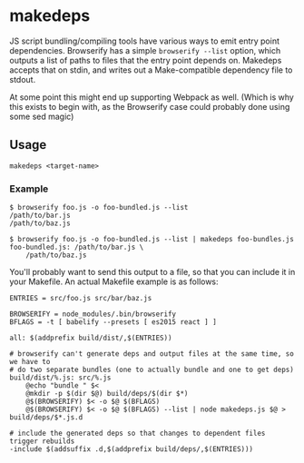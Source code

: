 # makedeps

JS script bundling/compiling tools have various ways to emit entry point
dependencies. Browserify has a simple `browserify --list` option, which outputs
a list of paths to files that the entry point depends on. Makedeps accepts that
on stdin, and writes out a Make-compatible dependency file to stdout.

At some point this might end up supporting Webpack as well. (Which is why this
exists to begin with, as the Browserify case could probably done using some sed
magic)

## Usage

    makedeps <target-name>

### Example

    $ browserify foo.js -o foo-bundled.js --list
    /path/to/bar.js
    /path/to/baz.js

    $ browserify foo.js -o foo-bundled.js --list | makedeps foo-bundles.js
    foo-bundled.js: /path/to/bar.js \
        /path/to/baz.js

You'll probably want to send this output to a file, so that you can include it
in your Makefile. An actual Makefile example is as follows:

    ENTRIES = src/foo.js src/bar/baz.js

    BROWSERIFY = node_modules/.bin/browserify
    BFLAGS = -t [ babelify --presets [ es2015 react ] ]

    all: $(addprefix build/dist/,$(ENTRIES))

    # browserify can't generate deps and output files at the same time, so we have to
    # do two separate bundles (one to actually bundle and one to get deps)
    build/dist/%.js: src/%.js
        @echo "bundle " $<
        @mkdir -p $(dir $@) build/deps/$(dir $*)
        @$(BROWSERIFY) $< -o $@ $(BFLAGS)
        @$(BROWSERIFY) $< -o $@ $(BFLAGS) --list | node makedeps.js $@ > build/deps/$*.js.d

    # include the generated deps so that changes to dependent files trigger rebuilds
    -include $(addsuffix .d,$(addprefix build/deps/,$(ENTRIES)))
